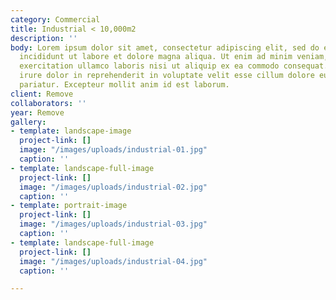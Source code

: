 ```yaml
---
category: Commercial
title: Industrial < 10,000m2
description: ''
body: Lorem ipsum dolor sit amet, consectetur adipiscing elit, sed do eiusmod tempor
  incididunt ut labore et dolore magna aliqua. Ut enim ad minim veniam, quis nostrud
  exercitation ullamco laboris nisi ut aliquip ex ea commodo consequat. Duis aute
  irure dolor in reprehenderit in voluptate velit esse cillum dolore eu fugiat nulla
  pariatur. Excepteur mollit anim id est laborum.
client: Remove
collaborators: ''
year: Remove
gallery:
- template: landscape-image
  project-link: []
  image: "/images/uploads/industrial-01.jpg"
  caption: ''
- template: landscape-full-image
  project-link: []
  image: "/images/uploads/industrial-02.jpg"
  caption: ''
- template: portrait-image
  project-link: []
  image: "/images/uploads/industrial-03.jpg"
  caption: ''
- template: landscape-full-image
  project-link: []
  image: "/images/uploads/industrial-04.jpg"
  caption: ''

---
```

